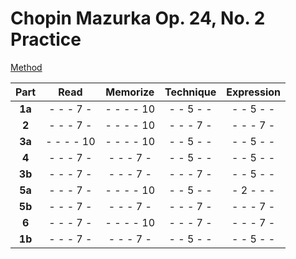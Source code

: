 Chopin Mazurka Op. 24, No. 2 Practice
=====================================

[Method](/methods/practice-schema.md)

|  Part   |   Read    | Memorize  | Technique |Expression |
|:-------:|:---------:|:---------:|:---------:|:---------:|
| __1a__  | - - - 7 - | - - - - 10| - - 5 - - | - - 5 - - |
| __2__   | - - - 7 - | - - - - 10| - - - 7 - | - - - 7 - |
| __3a__  | - - - - 10| - - - - 10| - - 5 - - | - - 5 - - |
| __4__   | - - - 7 - | - - - 7 - | - - 5 - - | - - 5 - - |
| __3b__  | - - - 7 - | - - - 7 - | - - - 7 - | - - 5 - - |
| __5a__  | - - - 7 - | - - - - 10| - - 5 - - | - 2 - - - |
| __5b__  | - - - 7 - | - - - 7 - | - - - 7 - | - - - 7 - |
| __6__   | - - - 7 - | - - - - 10| - - - 7 - | - - - 7 - |
| __1b__  | - - - 7 - | - - - 7 - | - - 5 - - | - - 5 - - |